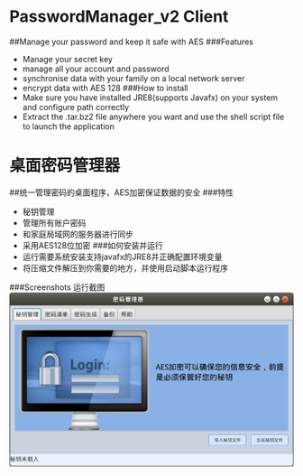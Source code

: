 # PasswordManager_v2 Client
##Manage your password and keep it safe with AES
###Features
* Manage your secret key
* manage all your account and password
* synchronise data with your family on a local network server
* encrypt data with AES 128
###How to install
* Make sure you have installed JRE8(supports Javafx) on your system and configure path correctly
* Extract the .tar.bz2 file anywhere you want and use the shell script file to launch the application

# 桌面密码管理器
##统一管理密码的桌面程序，AES加密保证数据的安全
###特性
* 秘钥管理
* 管理所有账户密码
* 和家庭局域网的服务器进行同步
* 采用AES128位加密
###如何安装并运行
* 运行需要系统安装支持javafx的JRE8并正确配置环境变量
* 将压缩文件解压到你需要的地方，并使用启动脚本运行程序

###Screenshots 运行截图
![](screenshots/01.png)